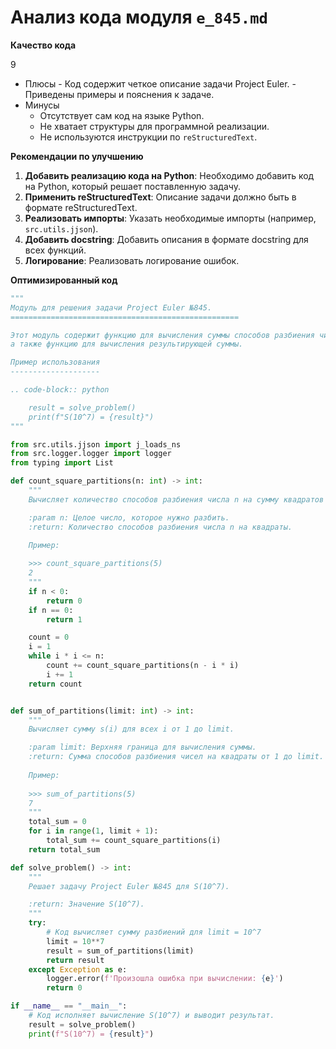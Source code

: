 # Анализ кода модуля `e_845.md`

**Качество кода**

9
 - Плюсы
        - Код содержит четкое описание задачи Project Euler.
        - Приведены примеры и пояснения к задаче.
 - Минусы
    - Отсутствует сам код на языке Python.
    - Не хватает структуры для программной реализации.
    - Не используются инструкции по `reStructuredText`.

**Рекомендации по улучшению**

1.  **Добавить реализацию кода на Python**:  Необходимо добавить код на Python, который решает поставленную задачу.
2.  **Применить reStructuredText**: Описание задачи должно быть в формате reStructuredText.
3.  **Реализовать импорты**:  Указать необходимые импорты (например, `src.utils.jjson`).
4.  **Добавить docstring**: Добавить описания в формате docstring для всех функций.
5.  **Логирование**: Реализовать логирование ошибок.

**Оптимизированный код**

```python
"""
Модуль для решения задачи Project Euler №845.
===================================================

Этот модуль содержит функцию для вычисления суммы способов разбиения чисел на квадраты,
а также функцию для вычисления результирующей суммы.

Пример использования
--------------------

.. code-block:: python

    result = solve_problem()
    print(f"S(10^7) = {result}")
"""

from src.utils.jjson import j_loads_ns
from src.logger.logger import logger
from typing import List

def count_square_partitions(n: int) -> int:
    """
    Вычисляет количество способов разбиения числа n на сумму квадратов целых чисел.

    :param n: Целое число, которое нужно разбить.
    :return: Количество способов разбиения числа n на квадраты.

    Пример:
    
    >>> count_square_partitions(5)
    2
    """
    if n < 0:
        return 0
    if n == 0:
        return 1

    count = 0
    i = 1
    while i * i <= n:
        count += count_square_partitions(n - i * i)
        i += 1
    return count


def sum_of_partitions(limit: int) -> int:
    """
    Вычисляет сумму s(i) для всех i от 1 до limit.

    :param limit: Верхняя граница для вычисления суммы.
    :return: Сумма способов разбиения чисел на квадраты от 1 до limit.
        
    Пример:
        
    >>> sum_of_partitions(5)
    7
    """
    total_sum = 0
    for i in range(1, limit + 1):
        total_sum += count_square_partitions(i)
    return total_sum

def solve_problem() -> int:
    """
    Решает задачу Project Euler №845 для S(10^7).

    :return: Значение S(10^7).
    """
    try:
        # Код вычисляет сумму разбиений для limit = 10^7
        limit = 10**7
        result = sum_of_partitions(limit)
        return result
    except Exception as e:
        logger.error(f'Произошла ошибка при вычислении: {e}')
        return 0

if __name__ == "__main__":
    # Код исполняет вычисление S(10^7) и выводит результат.
    result = solve_problem()
    print(f"S(10^7) = {result}")
```